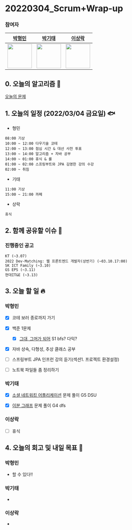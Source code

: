 # 20220304_Scrum+Wrap-up

### 참여자

| [박형민](https://github.com/npnppn)  | [박기태](https://github.com/idiot-kitto)   | [이상락](https://github.com/SangRakee)  |
| :------: | :------: | :------:
|<img src="https://github.com/npnppn.png" width="80"> | <img src="https://github.com/idiot-kitto.png" width="80">|<img src="https://github.com/SangRakee.png" width="80">

## 0. 오늘의 알고리즘 🎈
[오늘의 문제](
https://github.com/tony9402/baekjoon/blob/main/picked.md) 


## 1. 오늘의 일정 (2022/03/04 금요일) 🐟

- 형민
```
08:00 기상
10:00 ~ 12:00 다우기술 코테
12:00 ~ 13:00 점심 시간 & 대선 사전 투표
13:00 ~ 14:00 알고리즘 + 자바 공부
14:00 ~ 01:00 휴식 & 롤
01:00 ~ 02:00 스프링부트와 JPA 김영한 강의 수강
02:00 ~ 취침
```

- 기태
```
11:00 기상
15:00 ~ 21:00 까페
```

- 상락
```
휴식
```

## 2. 함께 공유할 이슈 💌



### 진행중인 공고
```
KT (~3.07)
2022 Dev-Matching: 웹 프론트엔드 개발자(상반기) (~03.10.17:00)
SK ICT Family (~3.10)
GS EPS (~3.11)
현대IT&E (~3.13)
```



## 3. 오늘 할 일 🔥



### 박형민
- [x] 코테 보러 종로까지 가기
- [x] 백준 1문제
    - [x] [그대, 그머가 되어](https://www.acmicpc.net/problem/14496) S1 bfs? 다익?
- [x] 자바 상속, 다형성, 추상 클래스 공부
- [ ] 스프링부트 JPA 인프런 강의 듣기(섹션1. 프로젝트 환경설정)
- [ ] 노트북 파일들 좀 정리하기




### 박기태
- [x] [소셜 네트워킹 어플리케이션](https://www.acmicpc.net/problem/7511) 문제 풀이 G5 DSU
- [x] [이분 그래프](https://www.acmicpc.net/problem/1707) 문제 풀이 G4 dfs


### 이상락
- [ ] 휴식




## 4. 오늘의 회고 및 내일 목표 🎈



### 박형민

- 할 수 있다!!


### 박기태

- 


### 이상락

- 
